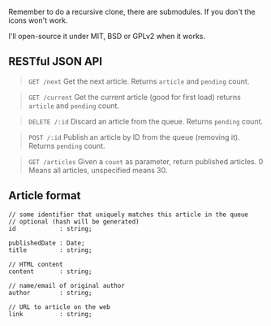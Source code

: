 Remember to do a recursive clone, there are submodules. If you don't the icons won't work.


I'll open-source it under MIT, BSD or GPLv2 when it works.


RESTful JSON API
----------------

> `GET /next`
Get the next article. Returns `article` and `pending` count.

> `GET /current`
Get the current article (good for first load) returns `article` and `pending` count.

> `DELETE /:id`
Discard an article from the queue. Returns `pending` count.

> `POST /:id`
Publish an article by ID from the queue (removing it). Returns `pending` count.

> `GET /articles`
Given a `count` as parameter, return published articles. 0 Means all articles, unspecified  means 30.


Article format
--------------

	// some identifier that uniquely matches this article in the queue
	// optional (hash will be generated)
	id            : string;

	publishedDate : Date;
	title         : string;

	// HTML content
	content       : string;

	// name/email of original author
	author        : string;

	// URL to article on the web
	link          : string;
